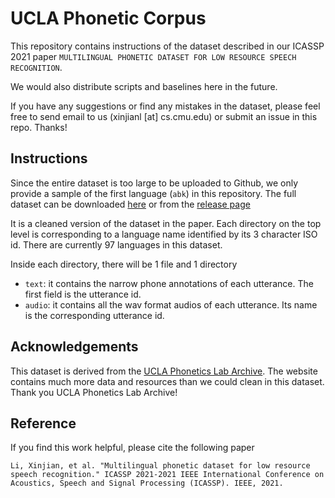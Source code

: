 # UCLA Phonetic Corpus

This repository contains instructions of the dataset described in our ICASSP 2021 paper `MULTILINGUAL PHONETIC DATASET FOR LOW RESOURCE SPEECH RECOGNITION`.


We would also distribute scripts and baselines here in the future.


If you have any suggestions or find any mistakes in the dataset, please feel free to send email to us (xinjianl [at] cs.cmu.edu) or submit an issue in this repo. Thanks!


## Instructions

Since the entire dataset is too large to be uploaded to Github, we only provide a sample of the first language (`abk`) in this repository. The full dataset can be downloaded [here](https://github.com/xinjli/ucla-phonetic-corpus/releases/download/v1.0/ucla_phonetic_corpus.tar.gz) or from the [release page](https://github.com/xinjli/ucla-phonetic-corpus/releases/tag/v1.0)


It is a cleaned version of the dataset in the paper. Each directory on the top level is corresponding to a language name identified by its 3 character ISO id. There are currently 97 languages in this dataset.


Inside each directory, there will be 1 file and 1 directory

- `text`: it contains the narrow phone annotations of each utterance. The first field is the utterance id.
- `audio`: it contains all the wav format audios of each utterance. Its name is the corresponding utterance id.


## Acknowledgements

This dataset is derived from the [UCLA Phonetics Lab Archive](http://archive.phonetics.ucla.edu/). The website contains much more data and resources than we could clean in this dataset. Thank you UCLA Phonetics Lab Archive!

## Reference

If you find this work helpful, please cite the following paper

```
Li, Xinjian, et al. "Multilingual phonetic dataset for low resource speech recognition." ICASSP 2021-2021 IEEE International Conference on Acoustics, Speech and Signal Processing (ICASSP). IEEE, 2021.
```